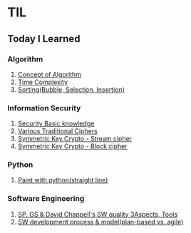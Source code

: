 # TIL
Today I Learned
---
### Algorithm
 1. [Concept of Algorithm](https://github.com/ParkDH0809/TIL/blob/main/Algorithm/1.%20Concept%20of%20Algorithm.md)
 2. [Time Complexity](https://github.com/ParkDH0809/TIL/blob/main/Algorithm/2.%20Time%20Complexity.md)
 3. [Sorting(Bubble, Selection, Insertion)](https://github.com/ParkDH0809/TIL/blob/main/Algorithm/3.%20Sorting(bubble%2C%20Selection%2C%20insertion).md)
### Information Security
 1. [Security Basic knowledge](https://github.com/ParkDH0809/TIL/blob/main/Information%20Security/1.%20Security%20-%20Basic.md)
 2. [Various Traditional Ciphers](https://github.com/ParkDH0809/TIL/blob/main/Information%20Security/2.%20Various%20Traditional%20Ciphers.md)
 3. [Symmetric Key Crypto - Stream cipher](https://github.com/ParkDH0809/TIL/blob/main/Information%20Security/3.%20Symmetric%20Key%20Crypto%20-%20Stream%20cipher.md)
 4. [Symmetric Key Crypto - Block cipher](https://github.com/ParkDH0809/TIL/blob/main/Information%20Security/4.%20Symmetric%20Key%20Crypto%20-%20Block%20cipher.md)

### Python  
 1. [Paint with python(straight line)](https://github.com/ParkDH0809/TIL/blob/main/Python/Paint%20with%20python(straight%20line).md)

### Software Engineering
 1. [SP. GS & David Chappell's SW quality 3Aspects, Tools](https://github.com/ParkDH0809/TIL/blob/main/Software%20engineering/1.%20SP%2C%20GS%20%EC%9D%B8%EC%A6%9D%20%EC%A0%9C%EB%8F%84.md)
 2. [
SW development process & model(plan-based vs. agile)](https://github.com/ParkDH0809/TIL/blob/main/Software%20engineering/2.%20SW%20development%20process%20%26%20model.md)
